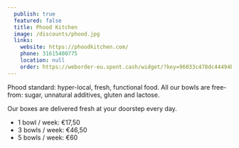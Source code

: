 ```yaml
---
  publish: true
  featured: false
  title: Phood Kitchen
  image: /discounts/phood.jpg
  links: 
    website: https://phoodkitchen.com/
    phone: 31615400775
    location: null
    order: https://weborder-eu.spont.cash/widget/?key=96033c478dc44494bf56e64d0f23fff6&source=direct&autoopen=none
---
```


Phood standard: hyper-local, fresh, functional food. All our bowls are free-from: sugar, unnatural additives, gluten and lactose.

Our boxes are delivered fresh at your doorstep every day.

- 1 bowl / week: €17,50
- 3 bowls / week: €46,50
- 5 bowls / week: €60
